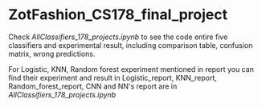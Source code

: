 # ZotFashion_CS178_final_project

Check _AllClassifiers_178_projects.ipynb_ to see the code entire five classifiers and experimental result, including comparison table, confusion matrix, wrong predictions.

For Logistic, KNN, Random forest experiment mentioned in report you can find their experiment and result in Logistic_report, KNN_report, Random_forest_report, CNN and NN's report are in _AllClassifiers_178_projects.ipynb_
